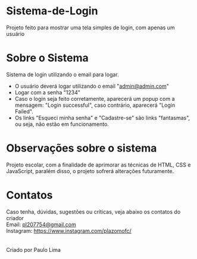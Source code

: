 # Sistema-de-Login
Projeto feito para mostrar uma tela simples de login, com apenas um usuário

# Sobre o Sistema
Sistema de login utilizando o email para logar.
- O usuário deverá logar utilizando o email "admin@admin.com"
- Logar com a senha "1234"
- Caso o login seja feito corretamente, aparecerá um popup com a mensagem: "Login successful", caso contrário, aparecerá "Login Failed".
- Os links "Esqueci minha senha" e "Cadastre-se" são links "fantasmas", ou seja, não estão em funcionamento.

# Observações sobre o sistema
Projeto escolar, com a finalidade de aprimorar as técnicas de HTML, CSS e JavaScript, paralém disso, o projeto sofrerá alterações futuramente.

# Contatos
Caso tenha, dúvidas, sugestões ou críticas, veja abaixo os contatos do criador <br>
Email: pl207754@gmail.com <br>
Instagram: https://www.instagram.com/plazomofc/
<br>
<br>
<br>
Criado por Paulo Lima
